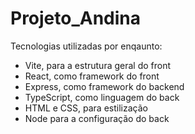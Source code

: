 # Projeto_Andina

Tecnologias utilizadas por enqaunto:
- Vite, para a estrutura geral do front
- React, como framework do front
- Express, como framework do backend
- TypeScript, como linguagem do back
- HTML e CSS, para estilização
- Node para a configuração do back
